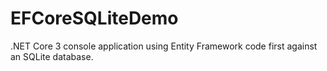 # EFCoreSQLiteDemo
.NET Core 3 console application using Entity Framework code first against an SQLite database.
